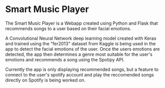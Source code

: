 # Smart Music Player

The Smart Music Player is a Webapp created using Python and Flask that recommends songs to a user based on their facial emotions.

A Convolutional Neural Network deep learning model created with Keras and trained using the "fer2013" dataset from Kaggle is being used in the app to detect the facial emotions of the user. Once the users emotions are detected, the app then determines a genre most suitable for the user's emotions and recommends a song using the Spotipy API.

Currently the app is only displaying recommended songs, but a feature to connect to the user's spotify account and play the reccomended songs directly on Spotify is being worked on.